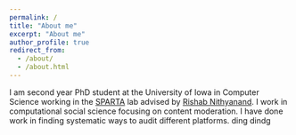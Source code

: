 ```yaml
---
permalink: /
title: "About me"
excerpt: "About me"
author_profile: true
redirect_from: 
  - /about/
  - /about.html
---
```


I am second year PhD student at the University of Iowa in Computer Science working in the [SPARTA](https://sparta.cs.uiowa.edu/) lab advised by [Rishab Nithyanand](https://sparta.cs.uiowa.edu/people/rishab/). I work in computational social science focusing on content moderation. I have done work in finding systematic ways to audit different platforms. ding dindg
